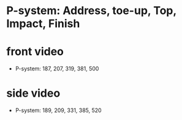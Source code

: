# P-system: Address, toe-up, Top, Impact, Finish

# front video

* P-system: 187, 207, 319, 381, 500

# side video

* P-system: 189, 209, 331, 385, 520
